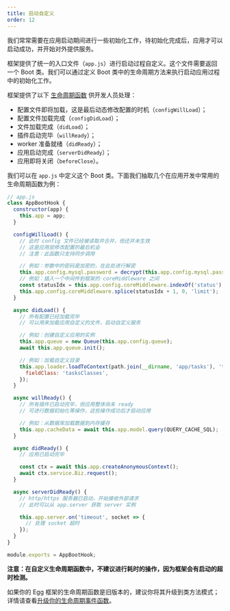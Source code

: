 ```yaml
---
title: 启动自定义
order: 12
---
```


我们常常需要在应用启动期间进行一些初始化工作，待初始化完成后，应用才可以启动成功，并开始对外提供服务。

框架提供了统一的入口文件（`app.js`）进行启动过程自定义。这个文件需要返回一个 Boot 类。我们可以通过定义 Boot 类中的生命周期方法来执行启动应用过程中的初始化工作。

框架提供了以下 [生命周期函数](../advanced/loader.md#life-cycles) 供开发人员处理：
- 配置文件即将加载，这是最后动态修改配置的时机（`configWillLoad`）；
- 配置文件加载完成（`configDidLoad`）；
- 文件加载完成（`didLoad`）；
- 插件启动完毕（`willReady`）；
- worker 准备就绪（`didReady`）；
- 应用启动完成（`serverDidReady`）；
- 应用即将关闭（`beforeClose`）。

我们可以在 `app.js` 中定义这个 Boot 类。下面我们抽取几个在应用开发中常用的生命周期函数为例：

```js
// app.js
class AppBootHook {
  constructor(app) {
    this.app = app;
  }

  configWillLoad() {
    // 此时 config 文件已经被读取并合并，但还并未生效
    // 这是应用层修改配置的最后机会
    // 注意：此函数只支持同步调用

    // 例如：参数中的密码是加密的，在此处进行解密
    this.app.config.mysql.password = decrypt(this.app.config.mysql.password);
    // 例如：插入一个中间件到框架的 coreMiddleware 之间
    const statusIdx = this.app.config.coreMiddleware.indexOf('status');
    this.app.config.coreMiddleware.splice(statusIdx + 1, 0, 'limit');
  }

  async didLoad() {
    // 所有配置已经加载完毕
    // 可以用来加载应用自定义的文件，启动自定义服务

    // 例如：创建自定义应用的实例
    this.app.queue = new Queue(this.app.config.queue);
    await this.app.queue.init();

    // 例如：加载自定义目录
    this.app.loader.loadToContext(path.join(__dirname, 'app/tasks'), 'tasks', {
      fieldClass: 'tasksClasses',
    });
  }

  async willReady() {
    // 所有插件已启动完毕，但应用整体尚未 ready
    // 可进行数据初始化等操作，这些操作成功后才启动应用

    // 例如：从数据库加载数据到内存缓存
    this.app.cacheData = await this.app.model.query(QUERY_CACHE_SQL);
  }

  async didReady() {
    // 应用已启动完毕

    const ctx = await this.app.createAnonymousContext();
    await ctx.service.Biz.request();
  }

  async serverDidReady() {
    // http/https 服务器已启动，开始接收外部请求
    // 此时可以从 app.server 获取 server 实例

    this.app.server.on('timeout', socket => {
      // 处理 socket 超时
    });
  }
}

module.exports = AppBootHook;
```

**注意：在自定义生命周期函数中，不建议进行耗时的操作，因为框架会有启动的超时检测。**

如果你的 Egg 框架的生命周期函数是旧版本的，建议你将其升级到类方法模式；详情请查看[升级你的生命周期事件函数](../advanced/loader-update.md)。